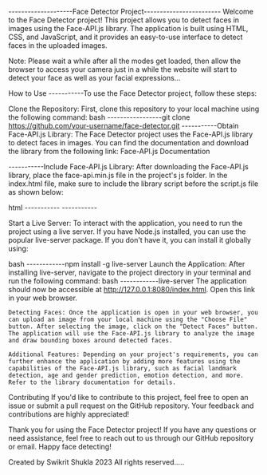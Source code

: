 --------------------Face Detector Project------------------------
Welcome to the Face Detector project! This project allows you to detect faces in images using the Face-API.js library. The application is built using HTML, CSS, and JavaScript, and it provides an easy-to-use interface to detect faces in the uploaded images.

Note: Please wait a while after all the modes get loaded, then allow the browser to access your camera just in a while the website will start to detect your face as well as your facial expressions...

How to Use
-----------To use the Face Detector project, follow these steps:

Clone the Repository: First, clone this repository to your local machine using the following command:
bash
-----------------git clone https://github.com/your-username/face-detector.git
-----------Obtain Face-API.js Library: The Face Detector project uses the Face-API.js library to detect faces in images. You can find the documentation and download the library from the following link: Face-API.js Documentation

-----------Include Face-API.js Library: After downloading the Face-API.js library, place the face-api.min.js file in the project's js folder. In the index.html file, make sure to include the library script before the script.js file as shown below:

html
-----------<script src="js/face-api.min.js"></script>
-----------<script src="js/script.js"></script>

Start a Live Server: To interact with the application, you need to run the project using a live server. If you have Node.js installed, you can use the popular live-server package. If you don't have it, you can install it globally using:

bash
------------npm install -g live-server
Launch the Application: After installing live-server, navigate to the project directory in your terminal and run the following command:
bash
------------live-server
The application should now be accessible at http://127.0.0.1:8080/index.html. Open this link in your web browser.

    Detecting Faces: Once the application is open in your web browser, you can upload an image from your local machine using the "Choose File" button. After selecting the image, click on the "Detect Faces" button. The application will use the Face-API.js library to analyze the image and draw bounding boxes around detected faces.

    Additional Features: Depending on your project's requirements, you can further enhance the application by adding more features using the capabilities of the Face-API.js library, such as facial landmark detection, age and gender prediction, emotion detection, and more. Refer to the library documentation for details.

Contributing
If you'd like to contribute to this project, feel free to open an issue or submit a pull request on the GitHub repository. Your feedback and contributions are highly appreciated!


Thank you for using the Face Detector project! If you have any questions or need assistance, feel free to reach out to us through our GitHub repository or email. Happy face detecting!

Created by Swikrit Shukla 2023 All rights reserved.....

 
